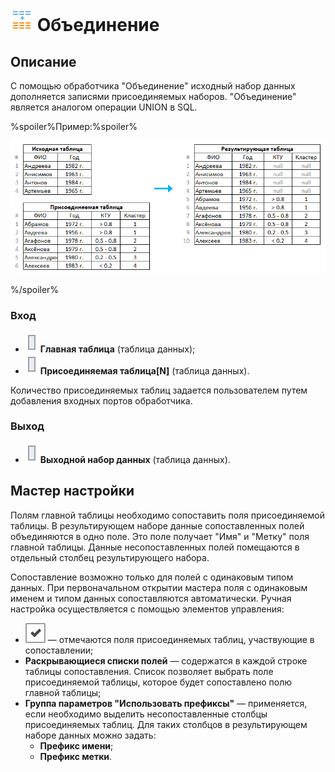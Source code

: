 # ![Объединение](../../media/app/icons/component-18/component-default-23.svg) Объединение

## Описание

С помощью обработчика "Объединение" исходный набор данных дополняется записями присоединяемых наборов. "Объединение" является аналогом операции UNION в SQL.

%spoiler%Пример:%spoiler%

![Пример объединения](../../media/app/processors/transformation/union-primer.png) 

%/spoiler%

### Вход

* ![Главная таблица](../../media/app/icons/ports/table-inactive.svg) **Главная таблица** (таблица данных);
* ![Присоединяемая таблица](../../media/app/icons/ports/table-inactive.svg) **Присоединяемая таблица[N]** (таблица данных).

Количество присоединяемых таблиц задается пользователем путем добавления входных портов обработчика.

### Выход

* ![Выходной набор данных](../../media/app/icons/ports/table-inactive.svg) **Выходной набор данных** (таблица данных).

## Мастер настройки

Полям главной таблицы необходимо сопоставить поля присоединяемой таблицы. В результирующем наборе данные сопоставленных полей объединяются в одно поле. Это поле получает "Имя" и "Метку" поля главной таблицы. Данные несопоставленных полей помещаются в отдельный столбец результирующего набора.

Сопоставление возможно только для полей с одинаковым типом данных. При первоначальном открытии мастера поля с одинаковым именем и типом данных сопоставляются автоматически. Ручная настройка осуществляется с помощью элементов управления:

* ![Сопоставление](../../media/app/icons/toolbar-18/checked.svg) — отмечаются поля присоединяемых таблиц, участвующие в сопоставлении;
* **Раскрывающиеся списки полей** — содержатся в каждой строке таблицы сопоставления. Список позволяет выбрать поле присоединяемой таблицы, которое будет сопоставлено полю главной таблицы;
* **Группа параметров "Использовать префиксы"** — применяется, если необходимо выделить несопоставленные столбцы присоединяемых таблиц. Для таких столбцов в результирующем наборе данных можно задать:
  * **Префикс имени**;
  * **Префикс метки**.
